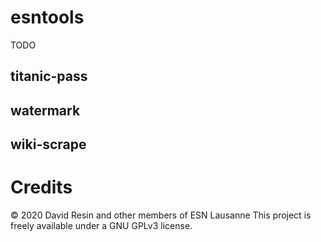 # esntools
TODO

## titanic-pass

## watermark

## wiki-scrape

# Credits

© 2020 David Resin and other members of ESN Lausanne
This project is freely available under a GNU GPLv3 license.
